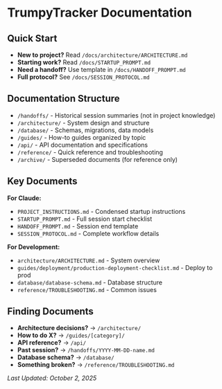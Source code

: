 # TrumpyTracker Documentation

## Quick Start
- **New to project?** Read `/docs/architecture/ARCHITECTURE.md`
- **Starting work?** Read `/docs/STARTUP_PROMPT.md`
- **Need a handoff?** Use template in `/docs/HANDOFF_PROMPT.md`
- **Full protocol?** See `/docs/SESSION_PROTOCOL.md`

## Documentation Structure
- `/handoffs/` - Historical session summaries (not in project knowledge)
- `/architecture/` - System design and structure
- `/database/` - Schemas, migrations, data models
- `/guides/` - How-to guides organized by topic
- `/api/` - API documentation and specifications
- `/reference/` - Quick reference and troubleshooting
- `/archive/` - Superseded documents (for reference only)

## Key Documents
**For Claude:**
- `PROJECT_INSTRUCTIONS.md` - Condensed startup instructions
- `STARTUP_PROMPT.md` - Full session start checklist
- `HANDOFF_PROMPT.md` - Session end template
- `SESSION_PROTOCOL.md` - Complete workflow details

**For Development:**
- `architecture/ARCHITECTURE.md` - System overview
- `guides/deployment/production-deployment-checklist.md` - Deploy to prod
- `database/database-schema.md` - Database structure
- `reference/TROUBLESHOOTING.md` - Common issues

## Finding Documents
- **Architecture decisions?** → `/architecture/`
- **How to do X?** → `/guides/[category]/`
- **API reference?** → `/api/`
- **Past session?** → `/handoffs/YYYY-MM-DD-name.md`
- **Database schema?** → `/database/`
- **Something broken?** → `/reference/TROUBLESHOOTING.md`

_Last Updated: October 2, 2025_
